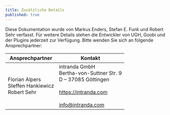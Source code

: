 ```yaml
---
title: Zusätzliche Details
published: true
---
```


Diese Dokumentation wurde von Markus Enders, Stefan E. Funk und Robert Sehr verfasst. Für weitere Details stehen die Entwickler von UGH, Goobi und der Plugins jederzeit zur Verfügung. Bitte wenden Sie sich an folgende Ansprechpartner:

| Ansprechpartner | Kontakt |
| --- | --- |
| Florian Alpers<br/>Steffen Hankiewicz<br/>Robert Sehr | intranda GmbH<br/>Bertha-von-Suttner Str. 9<br/>D – 37085 Göttingen<br/><br/>https://intranda.com<br/><br/>info@intranda.com |

